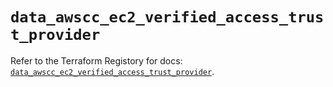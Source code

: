# `data_awscc_ec2_verified_access_trust_provider`

Refer to the Terraform Registory for docs: [`data_awscc_ec2_verified_access_trust_provider`](https://registry.terraform.io/providers/hashicorp/awscc/0.70.0/docs/data-sources/ec2_verified_access_trust_provider).
